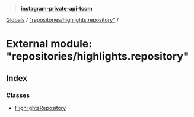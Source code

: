 > **[instagram-private-api-tcom](../README.md)**

[Globals](../README.md) / ["repositories/highlights.repository"](_repositories_highlights_repository_.md) /

# External module: "repositories/highlights.repository"

## Index

### Classes

* [HighlightsRepository](../classes/_repositories_highlights_repository_.highlightsrepository.md)